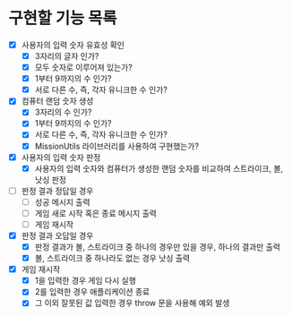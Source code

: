 # 구현할 기능 목록

- [x] 사용자의 입력 숫자 유효성 확인
  - [x] 3자리의 글자 인가?
  - [x] 모두 숫자로 이루어져 있는가?
  - [x] 1부터 9까지의 수 인가?
  - [x] 서로 다른 수, 즉, 각자 유니크한 수 인가?

- [x] 컴퓨터 랜덤 숫자 생성
  - [x] 3자리의 수 인가?
  - [x] 1부터 9까지의 수 인가?
  - [x] 서로 다른 수, 즉, 각자 유니크한 수 인가?
  - [x] MissionUtils 라이브러리를 사용하여 구현했는가?

- [x] 사용자의 입력 숫자 판정
  - [x] 사용자의 입력 숫자와 컴퓨터가 생성한 랜덤 숫자를 비교하여 스트라이크, 볼, 낫싱 판정

- [ ] 판정 결과 정답일 경우
  - [ ] 성공 메시지 출력
  - [ ] 게임 새로 시작 혹은 종료 메시지 출력
  - [ ] 게임 재시작

- [x] 판정 결과 오답일 경우
  - [x] 판정 결과가 볼, 스트라이크 중 하나의 경우만 있을 경우, 하나의 결과만 출력
  - [x] 볼, 스트라이크 중 하나라도 없는 경우 낫싱 출력

- [x] 게임 재시작
  - [x] 1을 입력한 경우 게임 다시 실행
  - [x] 2를 입력한 경우 애플리케이션 종료
  - [x] 그 이외 잘못된 값 입력한 경우 throw 문을 사용해 예외 발생